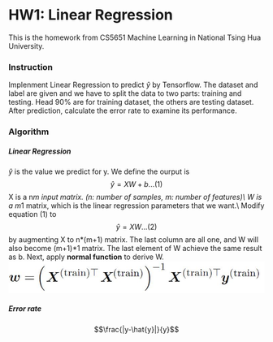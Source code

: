 # HW1: Linear Regression
This is the homework from CS5651 Machine Learning in National Tsing Hua University.

### Instruction
Implenment Linear Regression to predict $\hat{y}$ by Tensorflow. The dataset and label are given and we have to split the data to two parts: training and testing. Head 90% are for training dataset, the others are testing dataset. After prediction, calculate the error rate to examine its performance.

### Algorithm
##### Linear Regression
$\hat{y}$ is the value we predict for y. We define the ourput is 
$$\hat{y}=XW+b ...(1)$$ 
X is a n*m input matrix. (n: number of samples, m: number of features)\\
W is a m*1 matrix, which is the linear regression parameters that we want.\\
Modify equation (1) to
$$\hat{y}=XW ...(2)$$ 
by augmenting X to n*(m+1) matrix. The last column are all one, and W will also become (m+1)*1 matrix. The last element of W achieve the same result as b. </b>
Next, apply **normal function** to derive W.
![normal_function](https://github.com/ChenBlue/Machine-Learning-HW1-Linear-Regression/blob/master/Normal_function.JPG)   

##### Error rate
$$\frac{|y-\hat{y}|}{y}$$
